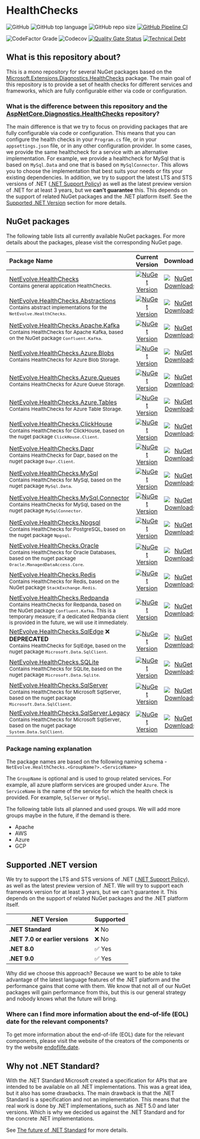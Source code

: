 # HealthChecks

![GitHub](https://img.shields.io/github/license/dailydevops/healthchecks?logo=github)
![GitHub top language](https://img.shields.io/github/languages/top/dailydevops/healthchecks?logo=github)
![GitHub repo size](https://img.shields.io/github/repo-size/dailydevops/healthchecks?logo=github)
[![GitHub Pipeline CI](https://github.com/dailydevops/healthchecks/actions/workflows/cicd.yml/badge.svg?branch=main&event=push)](https://github.com/dailydevops/healthchecks/actions/workflows/cicd.yml)

![CodeFactor Grade](https://img.shields.io/codefactor/grade/github/dailydevops/healthchecks/main?logo=codefactor)
![Codecov](https://img.shields.io/codecov/c/github/dailydevops/healthchecks?logo=codecov)
[![Quality Gate Status](https://sonarcloud.io/api/project_badges/measure?project=dailydevops_healthchecks&metric=alert_status)](https://sonarcloud.io/summary/new_code?id=dailydevops_healthchecks)
[![Technical Debt](https://sonarcloud.io/api/project_badges/measure?project=dailydevops_healthchecks&metric=sqale_index)](https://sonarcloud.io/summary/new_code?id=dailydevops_healthchecks)

## What is this repository about?
This is a mono repository for several NuGet packages based on the [Microsoft.Extensions.Diagnostics.HealthChecks](https://www.nuget.org/packages/Microsoft.Extensions.Diagnostics.HealthChecks) package. The main goal of this repository is to provide a set of health checks for different services and frameworks, which are fully configurable either via code or configuration.

### What is the difference between this repository and the [AspNetCore.Diagnostics.HealthChecks](https://github.com/Xabaril/AspNetCore.Diagnostics.HealthChecks) repository?
The main difference is that we try to focus on providing packages that are fully configurable via code or configuration. This means that you can configure the health checks in your `Program.cs` file, or in your `appsettings.json` file, or in any other configuration provider. In some cases, we provide the same healthcheck for a service with an alternative implementation. For example, we provide a healthcheck for MySql that is based on `MySql.Data` and one that is based on `MySqlConnector`. This allows you to choose the implementation that best suits your needs or fits your existing dependencies.
In addition, we try to support the latest LTS and STS versions of .NET ([.NET Support Policy](https://dotnet.microsoft.com/en-us/platform/support/policy/dotnet-core)) as well as the latest preview version of .NET for at least 3 years, but we **can't guarantee** this. This depends on the support of related NuGet packages and the .NET platform itself. See the [Supported .NET Version](#supported-net-version) section for more details.

## NuGet packages
The following table lists all currently available NuGet packages. For more details about the packages, please visit the corresponding NuGet page.

<!-- packages:start -->
| Package Name | Current Version | Downloads |
|:-------------|:---------------:|:---------:|
| [NetEvolve.HealthChecks](https://www.nuget.org/packages/NetEvolve.HealthChecks/) <br/><small>Contains general application HealthChecks.</small> | [![NuGet Version](https://img.shields.io/nuget/v/NetEvolve.HealthChecks?&logo=nuget&style=for-the-badge)](https://www.nuget.org/packages/NetEvolve.HealthChecks/#versions-body-tab) | [![NuGet Downloads](https://img.shields.io/nuget/dt/NetEvolve.HealthChecks?&logo=nuget&style=for-the-badge)](https://www.nuget.org/packages/NetEvolve.HealthChecks/) |
| [NetEvolve.HealthChecks.Abstractions](https://www.nuget.org/packages/NetEvolve.HealthChecks.Abstractions/) <br/><small>Contains abstract implementations for the `NetEvolve.HealthChecks`.</small> | [![NuGet Version](https://img.shields.io/nuget/v/NetEvolve.HealthChecks.Abstractions?&logo=nuget&style=for-the-badge)](https://www.nuget.org/packages/NetEvolve.HealthChecks.Abstractions/#versions-body-tab) | [![NuGet Downloads](https://img.shields.io/nuget/dt/NetEvolve.HealthChecks.Abstractions?&logo=nuget&style=for-the-badge)](https://www.nuget.org/packages/NetEvolve.HealthChecks.Abstractions/) |
| [NetEvolve.HealthChecks.Apache.Kafka](https://www.nuget.org/packages/NetEvolve.HealthChecks.Apache.Kafka/) <br/><small>Contains HealthChecks for Apache Kafka, based on the NuGet package `Confluent.Kafka`.</small> | [![NuGet Version](https://img.shields.io/nuget/v/NetEvolve.HealthChecks.Apache.Kafka?&logo=nuget&style=for-the-badge)](https://www.nuget.org/packages/NetEvolve.HealthChecks.Apache.Kafka/#versions-body-tab) | [![NuGet Downloads](https://img.shields.io/nuget/dt/NetEvolve.HealthChecks.Apache.Kafka?&logo=nuget&style=for-the-badge)](https://www.nuget.org/packages/NetEvolve.HealthChecks.Apache.Kafka/) |
| [NetEvolve.HealthChecks.Azure.Blobs](https://www.nuget.org/packages/NetEvolve.HealthChecks.Azure.Blobs/) <br/><small>Contains HealthChecks for Azure Blob Storage.</small> | [![NuGet Version](https://img.shields.io/nuget/v/NetEvolve.HealthChecks.Azure.Blobs?&logo=nuget&style=for-the-badge)](https://www.nuget.org/packages/NetEvolve.HealthChecks.Azure.Blobs/#versions-body-tab) | [![NuGet Downloads](https://img.shields.io/nuget/dt/NetEvolve.HealthChecks.Azure.Blobs?&logo=nuget&style=for-the-badge)](https://www.nuget.org/packages/NetEvolve.HealthChecks.Azure.Blobs/) |
| [NetEvolve.HealthChecks.Azure.Queues](https://www.nuget.org/packages/NetEvolve.HealthChecks.Azure.Queues/) <br/><small>Contains HealthChecks for Azure Queue Storage.</small> | [![NuGet Version](https://img.shields.io/nuget/v/NetEvolve.HealthChecks.Azure.Queues?&logo=nuget&style=for-the-badge)](https://www.nuget.org/packages/NetEvolve.HealthChecks.Azure.Queues/#versions-body-tab) | [![NuGet Downloads](https://img.shields.io/nuget/dt/NetEvolve.HealthChecks.Azure.Queues?&logo=nuget&style=for-the-badge)](https://www.nuget.org/packages/NetEvolve.HealthChecks.Azure.Queues/) |
| [NetEvolve.HealthChecks.Azure.Tables](https://www.nuget.org/packages/NetEvolve.HealthChecks.Azure.Tables/) <br/><small>Contains HealthChecks for Azure Table Storage.</small> | [![NuGet Version](https://img.shields.io/nuget/v/NetEvolve.HealthChecks.Azure.Tables?&logo=nuget&style=for-the-badge)](https://www.nuget.org/packages/NetEvolve.HealthChecks.Azure.Tables/#versions-body-tab) | [![NuGet Downloads](https://img.shields.io/nuget/dt/NetEvolve.HealthChecks.Azure.Tables?&logo=nuget&style=for-the-badge)](https://www.nuget.org/packages/NetEvolve.HealthChecks.Azure.Tables/) |
| [NetEvolve.HealthChecks.ClickHouse](https://www.nuget.org/packages/NetEvolve.HealthChecks.ClickHouse/) <br/><small>Contains HealthChecks for ClickHouse, based on the nuget package `ClickHouse.Client`.</small> | [![NuGet Version](https://img.shields.io/nuget/v/NetEvolve.HealthChecks.ClickHouse?&logo=nuget&style=for-the-badge)](https://www.nuget.org/packages/NetEvolve.HealthChecks.ClickHouse/#versions-body-tab) | [![NuGet Downloads](https://img.shields.io/nuget/dt/NetEvolve.HealthChecks.ClickHouse?&logo=nuget&style=for-the-badge)](https://www.nuget.org/packages/NetEvolve.HealthChecks.ClickHouse/) |
| [NetEvolve.HealthChecks.Dapr](https://www.nuget.org/packages/NetEvolve.HealthChecks.Dapr/) <br/><small>Contains HealthChecks for Dapr, based on the nuget package `Dapr.Client`.</small> | [![NuGet Version](https://img.shields.io/nuget/v/NetEvolve.HealthChecks.Dapr?&logo=nuget&style=for-the-badge)](https://www.nuget.org/packages/NetEvolve.HealthChecks.Dapr/#versions-body-tab) | [![NuGet Downloads](https://img.shields.io/nuget/dt/NetEvolve.HealthChecks.Dapr?&logo=nuget&style=for-the-badge)](https://www.nuget.org/packages/NetEvolve.HealthChecks.Dapr/) |
| [NetEvolve.HealthChecks.MySql](https://www.nuget.org/packages/NetEvolve.HealthChecks.MySql/) <br/><small>Contains HealthChecks for MySql, based on the nuget package `MySql.Data`.</small> | [![NuGet Version](https://img.shields.io/nuget/v/NetEvolve.HealthChecks.MySql?&logo=nuget&style=for-the-badge)](https://www.nuget.org/packages/NetEvolve.HealthChecks.MySql/#versions-body-tab) | [![NuGet Downloads](https://img.shields.io/nuget/dt/NetEvolve.HealthChecks.MySql?&logo=nuget&style=for-the-badge)](https://www.nuget.org/packages/NetEvolve.HealthChecks.MySql/) |
| [NetEvolve.HealthChecks.MySql.Connector](https://www.nuget.org/packages/NetEvolve.HealthChecks.MySql.Connector/) <br/><small>Contains HealthChecks for MySql, based on the nuget package `MySqlConnector`.</small> | [![NuGet Version](https://img.shields.io/nuget/v/NetEvolve.HealthChecks.MySql.Connector?&logo=nuget&style=for-the-badge)](https://www.nuget.org/packages/NetEvolve.HealthChecks.MySql.Connector/#versions-body-tab) | [![NuGet Downloads](https://img.shields.io/nuget/dt/NetEvolve.HealthChecks.MySql.Connector?&logo=nuget&style=for-the-badge)](https://www.nuget.org/packages/NetEvolve.HealthChecks.MySql.Connector/) |
| [NetEvolve.HealthChecks.Npgsql](https://www.nuget.org/packages/NetEvolve.HealthChecks.Npgsql/) <br/><small>Contains HealthChecks for PostgreSQL, based on the nuget package `Npgsql`.</small> | [![NuGet Version](https://img.shields.io/nuget/v/NetEvolve.HealthChecks.Npgsql?&logo=nuget&style=for-the-badge)](https://www.nuget.org/packages/NetEvolve.HealthChecks.Npgsql/#versions-body-tab) | [![NuGet Downloads](https://img.shields.io/nuget/dt/NetEvolve.HealthChecks.Npgsql?&logo=nuget&style=for-the-badge)](https://www.nuget.org/packages/NetEvolve.HealthChecks.Npgsql/) |
| [NetEvolve.HealthChecks.Oracle](https://www.nuget.org/packages/NetEvolve.HealthChecks.Oracle/) <br/><small>Contains HealthChecks for Oracle Databases, based on the nuget package `Oracle.ManagedDataAccess.Core`.</small> | [![NuGet Version](https://img.shields.io/nuget/v/NetEvolve.HealthChecks.Oracle?&logo=nuget&style=for-the-badge)](https://www.nuget.org/packages/NetEvolve.HealthChecks.Oracle/#versions-body-tab) | [![NuGet Downloads](https://img.shields.io/nuget/dt/NetEvolve.HealthChecks.Oracle?&logo=nuget&style=for-the-badge)](https://www.nuget.org/packages/NetEvolve.HealthChecks.Oracle/) |
| [NetEvolve.HealthChecks.Redis](https://www.nuget.org/packages/NetEvolve.HealthChecks.Redis/) <br/><small>Contains HealthChecks for Redis, based on the NuGet package `StackExchange.Redis`.</small> | [![NuGet Version](https://img.shields.io/nuget/v/NetEvolve.HealthChecks.Redis?&logo=nuget&style=for-the-badge)](https://www.nuget.org/packages/NetEvolve.HealthChecks.Redis/#versions-body-tab) | [![NuGet Downloads](https://img.shields.io/nuget/dt/NetEvolve.HealthChecks.Redis?&logo=nuget&style=for-the-badge)](https://www.nuget.org/packages/NetEvolve.HealthChecks.Redis/) |
| [NetEvolve.HealthChecks.Redpanda](https://www.nuget.org/packages/NetEvolve.HealthChecks.Redpanda/) <br/><small>Contains HealthChecks for Redpanda, based on the NuGet package `Confluent.Kafka`. This is a temporary measure; if a dedicated Redpanda client is provided in the future, we will use it immediately.</small> | [![NuGet Version](https://img.shields.io/nuget/v/NetEvolve.HealthChecks.Redpanda?&logo=nuget&style=for-the-badge)](https://www.nuget.org/packages/NetEvolve.HealthChecks.Redpanda/#versions-body-tab) | [![NuGet Downloads](https://img.shields.io/nuget/dt/NetEvolve.HealthChecks.Redpanda?&logo=nuget&style=for-the-badge)](https://www.nuget.org/packages/NetEvolve.HealthChecks.Redpanda/) |
| [NetEvolve.HealthChecks.SqlEdge](https://www.nuget.org/packages/NetEvolve.HealthChecks.SqlEdge/) ❌ **DEPRECATED**<br/><small>Contains HealthChecks for SqlEdge, based on the nuget package `Microsoft.Data.SqlClient`.</small> | [![NuGet Version](https://img.shields.io/nuget/v/NetEvolve.HealthChecks.SqlEdge?&logo=nuget&style=for-the-badge)](https://www.nuget.org/packages/NetEvolve.HealthChecks.SqlEdge/#versions-body-tab) | [![NuGet Downloads](https://img.shields.io/nuget/dt/NetEvolve.HealthChecks.SqlEdge?&logo=nuget&style=for-the-badge)](https://www.nuget.org/packages/NetEvolve.HealthChecks.SqlEdge/) |
| [NetEvolve.HealthChecks.SQLite](https://www.nuget.org/packages/NetEvolve.HealthChecks.SQLite/) <br/><small>Contains HealthChecks for SQLite, based on the nuget package `Microsoft.Data.Sqlite`.</small> | [![NuGet Version](https://img.shields.io/nuget/v/NetEvolve.HealthChecks.SQLite?&logo=nuget&style=for-the-badge)](https://www.nuget.org/packages/NetEvolve.HealthChecks.SQLite/#versions-body-tab) | [![NuGet Downloads](https://img.shields.io/nuget/dt/NetEvolve.HealthChecks.SQLite?&logo=nuget&style=for-the-badge)](https://www.nuget.org/packages/NetEvolve.HealthChecks.SQLite/) |
| [NetEvolve.HealthChecks.SqlServer](https://www.nuget.org/packages/NetEvolve.HealthChecks.SqlServer/) <br/><small>Contains HealthChecks for Microsoft SqlServer, based on the nuget package `Microsoft.Data.SqlClient`.</small> | [![NuGet Version](https://img.shields.io/nuget/v/NetEvolve.HealthChecks.SqlServer?&logo=nuget&style=for-the-badge)](https://www.nuget.org/packages/NetEvolve.HealthChecks.SqlServer/#versions-body-tab) | [![NuGet Downloads](https://img.shields.io/nuget/dt/NetEvolve.HealthChecks.SqlServer?&logo=nuget&style=for-the-badge)](https://www.nuget.org/packages/NetEvolve.HealthChecks.SqlServer/) |
| [NetEvolve.HealthChecks.SqlServer.Legacy](https://www.nuget.org/packages/NetEvolve.HealthChecks.SqlServer.Legacy/) <br/><small>Contains HealthChecks for Microsoft SqlServer, based on the nuget package `System.Data.SqlClient`.</small> | [![NuGet Version](https://img.shields.io/nuget/v/NetEvolve.HealthChecks.SqlServer.Legacy?&logo=nuget&style=for-the-badge)](https://www.nuget.org/packages/NetEvolve.HealthChecks.SqlServer.Legacy/#versions-body-tab) | [![NuGet Downloads](https://img.shields.io/nuget/dt/NetEvolve.HealthChecks.SqlServer.Legacy?&logo=nuget&style=for-the-badge)](https://www.nuget.org/packages/NetEvolve.HealthChecks.SqlServer.Legacy/) |
<!-- packages:end -->

### Package naming explanation
The package names are based on the following naming schema - `NetEvolve.HealthChecks.<GroupName?>.<ServiceName>`

The `GroupName` is optional and is used to group related services. For example, all azure platform services are grouped under `Azure`. The `ServiceName` is the name of the service for which the health check is provided. For example, `SqlServer` or `MySql`.

The following table lists all planned and used groups. We will add more groups maybe in the future, if the demand is there.
- Apache
- AWS
- Azure
- GCP

## Supported .NET version
We try to support the LTS and STS versions of .NET ([.NET Support Policy](https://dotnet.microsoft.com/en-us/platform/support/policy/dotnet-core)), as well as the latest preview version of .NET. We will try to support each framework version for at least 3 years, but we can't guarantee it. This depends on the support of related NuGet packages and the .NET platform itself.

| .NET Version                     | Supported                                               |
|----------------------------------|:--------------------------------------------------------|
| **.NET Standard**                | :x: No                                                  |
| **.NET 7.0 or earlier versions** | :x: No                                                  |
| **.NET 8.0**                     | :white_check_mark: Yes                                  |
| **.NET 9.0**                     | :white_check_mark: Yes                                  |

Why did we choose this approach? Because we want to be able to take advantage of the latest language features of the .NET platform and the performance gains that come with them. We know that not all of our NuGet packages will gain performance from this, but this is our general strategy and nobody knows what the future will bring.

### Where can I find more information about the end-of-life (EOL) date for the relevant components?
To get more information about the end-of-life (EOL) date for the relevant components, please visit the website of the creators of the components or try the website [endoflife.date](https://endoflife.date/).

## Why not .NET Standard?
With the .NET Standard Microsoft created a specification for APIs that are intended to be available on all .NET implementations. This was a great idea, but it also has some drawbacks. The main drawback is that the .NET Standard is a specification and not an implementation. This means that the real work is done by .NET implementations, such as .NET 5.0 and later versions. Which is why we decided us against the .NET Standard and for the concrete .NET implementations.

See [The future of .NET Standard](https://devblogs.microsoft.com/dotnet/the-future-of-net-standard/) for more details.
